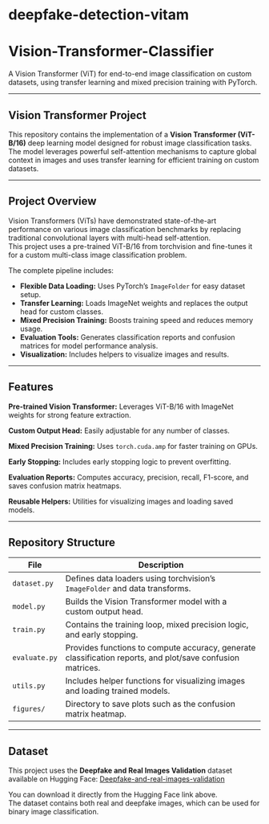 # deepfake-detection-vitam
# Vision-Transformer-Classifier

A Vision Transformer (ViT) for end-to-end image classification on custom datasets, using transfer learning and mixed precision training with PyTorch.

---

## Vision Transformer Project

This repository contains the implementation of a **Vision Transformer (ViT-B/16)** deep learning model designed for robust image classification tasks. The model leverages powerful self-attention mechanisms to capture global context in images and uses transfer learning for efficient training on custom datasets.

---

## Project Overview

Vision Transformers (ViTs) have demonstrated state-of-the-art performance on various image classification benchmarks by replacing traditional convolutional layers with multi-head self-attention.  
This project uses a pre-trained ViT-B/16 from torchvision and fine-tunes it for a custom multi-class image classification problem.

The complete pipeline includes:
- **Flexible Data Loading:** Uses PyTorch’s `ImageFolder` for easy dataset setup.
- **Transfer Learning:** Loads ImageNet weights and replaces the output head for custom classes.
- **Mixed Precision Training:** Boosts training speed and reduces memory usage.
- **Evaluation Tools:** Generates classification reports and confusion matrices for model performance analysis.
- **Visualization:** Includes helpers to visualize images and results.

---

## Features

 **Pre-trained Vision Transformer:** Leverages ViT-B/16 with ImageNet weights for strong feature extraction.

 **Custom Output Head:** Easily adjustable for any number of classes.

 **Mixed Precision Training:** Uses `torch.cuda.amp` for faster training on GPUs.

 **Early Stopping:** Includes early stopping logic to prevent overfitting.

 **Evaluation Reports:** Computes accuracy, precision, recall, F1-score, and saves confusion matrix heatmaps.

 **Reusable Helpers:** Utilities for visualizing images and loading saved models.

---

## Repository Structure

| File | Description |
|------|--------------|
| `dataset.py` | Defines data loaders using torchvision’s `ImageFolder` and data transforms. |
| `model.py` | Builds the Vision Transformer model with a custom output head. |
| `train.py` | Contains the training loop, mixed precision logic, and early stopping. |
| `evaluate.py` | Provides functions to compute accuracy, generate classification reports, and plot/save confusion matrices. |
| `utils.py` | Includes helper functions for visualizing images and loading trained models. |
| `figures/` | Directory to save plots such as the confusion matrix heatmap. |

---

## Dataset

This project uses the **Deepfake and Real Images Validation** dataset available on Hugging Face:
 [Deepfake-and-real-images-validation](https://huggingface.co/datasets/JamieWithofs/Deepfake-and-real-images-validation)

You can download it directly from the Hugging Face link above.  
The dataset contains both real and deepfake images, which can be used for binary image classification.
